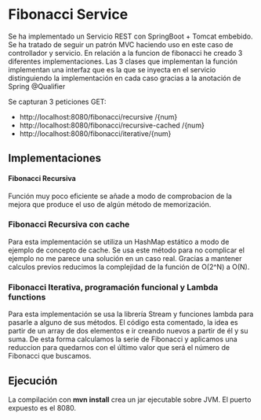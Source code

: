 # Fibonacci Service

Se ha implementado un Servicio REST con SpringBoot + Tomcat embebido.
Se ha tratado de seguir un patrón MVC haciendo uso en este caso de controllador y servicio. 
En relación a la funcion de fibonacci he creado 3 diferentes implementaciones. Las 3 clases que implementan la función implementan una interfaz que es la que se inyecta en el servicio distinguiendo la implementación en cada caso gracias a la anotación de Spring @Qualifier
 
 Se capturan 3 peticiones GET:
* http://localhost:8080/fibonacci/recursive /{num}
* http://localhost:8080/fibonacci/recursive-cached /{num}
* http://localhost:8080/fibonacci/iterative/{num}
 
## Implementaciones
#### Fibonacci Recursiva
Función muy poco eficiente se añade a modo de comprobacion de la mejora que produce el uso de algún método de memorización. 

### Fibonacci Recursiva con cache
Para esta implementación se utiliza un HashMap estático a modo de ejemplo de concepto de cache. Se usa este método para no complicar el ejemplo no me parece una solución en un caso real. 
Gracias a mantener calculos previos reducimos la complejidad de la función de O(2^N) a O(N).  

### Fibonacci Iterativa, programación funcional y Lambda functions
Para esta implementación se usa la librería Stream y funciones lambda para pasarle a alguno de sus métodos. El código esta comentado, la idea es partir de un array de dos elementos e ir creando nuevos a partir de él y su suma. De esta forma calculamos la serie de Fibonacci y aplicamos una reduccion para quedarnos con el último valor que será el número de Fibonacci que buscamos.

## Ejecución

La compilación con **mvn install** crea un jar ejecutable sobre JVM. El puerto expuesto es el 8080.


